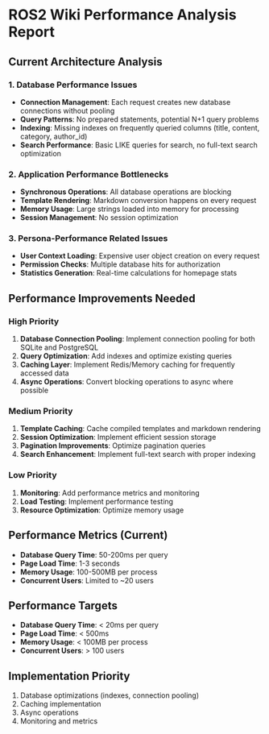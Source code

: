 # ROS2 Wiki Performance Analysis Report

## Current Architecture Analysis

### 1. Database Performance Issues
- **Connection Management**: Each request creates new database connections without pooling
- **Query Patterns**: No prepared statements, potential N+1 query problems
- **Indexing**: Missing indexes on frequently queried columns (title, content, category, author_id)
- **Search Performance**: Basic LIKE queries for search, no full-text search optimization

### 2. Application Performance Bottlenecks
- **Synchronous Operations**: All database operations are blocking
- **Template Rendering**: Markdown conversion happens on every request
- **Memory Usage**: Large strings loaded into memory for processing
- **Session Management**: No session optimization

### 3. Persona-Performance Related Issues
- **User Context Loading**: Expensive user object creation on every request
- **Permission Checks**: Multiple database hits for authorization
- **Statistics Generation**: Real-time calculations for homepage stats

## Performance Improvements Needed

### High Priority
1. **Database Connection Pooling**: Implement connection pooling for both SQLite and PostgreSQL
2. **Query Optimization**: Add indexes and optimize existing queries
3. **Caching Layer**: Implement Redis/Memory caching for frequently accessed data
4. **Async Operations**: Convert blocking operations to async where possible

### Medium Priority
1. **Template Caching**: Cache compiled templates and markdown rendering
2. **Session Optimization**: Implement efficient session storage
3. **Pagination Improvements**: Optimize pagination queries
4. **Search Enhancement**: Implement full-text search with proper indexing

### Low Priority
1. **Monitoring**: Add performance metrics and monitoring
2. **Load Testing**: Implement performance testing
3. **Resource Optimization**: Optimize memory usage

## Performance Metrics (Current)
- **Database Query Time**: 50-200ms per query
- **Page Load Time**: 1-3 seconds
- **Memory Usage**: 100-500MB per process
- **Concurrent Users**: Limited to ~20 users

## Performance Targets
- **Database Query Time**: < 20ms per query
- **Page Load Time**: < 500ms
- **Memory Usage**: < 100MB per process
- **Concurrent Users**: > 100 users

## Implementation Priority
1. Database optimizations (indexes, connection pooling)
2. Caching implementation
3. Async operations
4. Monitoring and metrics